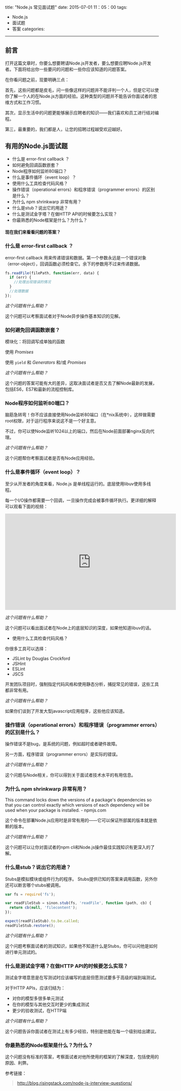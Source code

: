 title: "Node.js 常见面试题"
date: 2015-07-01 11：05：00
tags:
- Node.js
- 面试题
- 答案
categories: 
---
## 前言

打开这篇文章时，你要么想要聘请Node.js开发者，要么想要应聘Node.js开发者。下面将给出你一些要问的问题和一些你应该知道的问题答案。

在你看问题之前，现要明确三点：

首先，这些问题都是皮毛，问一些像这样的问题并不能评判一个人，但是它可以使你了解一个人的在Node.js方面的经验。这种类型的问题并不能告诉你面试者的思维方式和工作习惯。

其次，显示生活中的问题更能够展示应聘者的知识——我们喜欢和员工进行结对编程。

第三，最重要的，我们都是人，让您的招聘过程越受欢迎越好。

## 有用的Node.js面试题

- 什么是 error-first callback ？
- 如何避免回调函数嵌套？
- Node程序如何监听80端口？
- 什么是事件循环（event loop）？
- 使用什么工具检查代码风格？
- 操作错误（operational errors）和程序错误（programmer errors）的区别是什么？
- 为什么 npm shrinkwarp 非常有用？
- 什么是stub？说出它的用途？
- 什么是测试金字塔？在做HTTP API的时候要怎么实现？
- 你最熟悉的Node框架是什么？为什么？

#### 现在我们来看看问题的答案？

### 什么是 error-first callback ？

error-first callback 用来传递错误和数据。第一个参数永远是一个错误对象（error-object），回调函数必须检查它。余下的参数用不过来传递数据。

```javascript
fs.readFile(filePath, function(err, data) {  
  if (err) {
    //处理出现错误的情况
  }
  //处理数据
});
```

_这个问题有什么帮助？_

这个问题可以考察面试者对于Node异步操作基本知识的见解。

### 如何避免回调函数嵌套？

模块化：将回调写成单独的函数

使用 _Promises_

使用 `yield` 和 _Generators_ 和/或 _Promises_

_这个问题有什么帮助？_

这个问题的答案可能有大的差异，这取决面试者是否又去了解Node最新的发展，包括ES6，ES7和最新的流程控制库。

### Node程序如何监听80端口？

脑筋急转弯！你不应该直接使用Node监听80端口（在*nix系统中），这样做需要root权限，对于运行程序来说这不是一个好主意。

不过，你可以使Node监听1024以上的端口，然后在Node前面部署nginx反向代理。

_这个问题有什么帮助？_

这个问题帮你考察面试者是否有Node应用经验。

### 什么是事件循环（event loop）？

至少从开发者的角度来看，Node.js 是单线程运行的。底层使用libuv使用多线程。

每一个I/O操作都需要一个回调，一旦操作完成会被事件循环执行。更详细的解释可以观看下面的视频：

<iframe width="560" height="315" src="https://www.youtube.com/embed/8aGhZQkoFbQ" frameborder="0" allowfullscreen></iframe>

_这个问题有什么帮助？_

这个问题可以看出面试者在Node上的底层知识的深度，如果他知道libuv的话。

- 使用什么工具检查代码风格？

你很多工具可以选择：

- JSLint by Douglas Crockford
- JSHint
- ESLint
- JSCS

开发团队项目时，强制指定代码风格和使用静态分析，捕捉常见的错误，这些工具都非常有用。

_这个问题有什么帮助？_

如果你们谈到了开发大型javascript应用程序，这些他应该知道。

### 操作错误（operational errors）和程序错误（programmer errors）的区别是什么？

操作错误不是bug，是系统的问题，例如超时或者硬件故障。

另一方面，程序错误（programmer errors）是实际的错误。

_这个问题有什么帮助？_

这个问题与Node相关，你可以得到关于面试者技术水平的有用信息。

### 

### 为什么 npm shrinkwarp 非常有用？

This command locks down the versions of a package's dependencies so that you can control exactly which versions of each dependency will be used when your package is installed. - npmjs.com

这个命令在部署Node.js应用时是非常有用的——它可以保证所部属的版本就是依赖的版本。

_这个问题有什么帮助？_

这个问题可以让你对面试者的npm cli和Node.js操作最佳实践知识有更深入的了解。

### 什么是stub？说出它的用途？

Stubs是模拟模块或组件行为的程序。
Stubs提供已知的答案来调用函数，另外你还可以断言哪个stubs被调用。

```javascript
var fs = require('fs');

var readFileStub = sinon.stub(fs, 'readFile', function (path, cb) {  
  return cb(null, 'filecontent');
});

expect(readFileStub).to.be.called;  
readFileStub.restore();  
```

_这个问题有什么帮助？_

这个问题考察面试者的测试知识，如果他不知道什么是Stubs，你可以问他是如何进行单元测试的。

### 什么是测试金字塔？在做HTTP API的时候要怎么实现？

测试金字塔意思是在写测试时应该编写的底层但愿测试要多于高级的端到端测试。

对于HTTP APIs，应该归结为：

- 对你的模型多很多单元测试
- 在你的模型与其他交互时更少的集成测试
- 更少的验收测试，在HTTP端

_这个问题有什么帮助？_

这个问题告诉你面试者在测试上有多少经验，特别是他能在每一个级别给出建议。

### 你最熟悉的Node框架是什么？为什么？

这个问题没有标准的答案，考察面试者对他所使用的框架的了解深度，包括使用的原因、利弊。



参考链接：

><http://blog.risingstack.com/node-js-interview-questions/>







